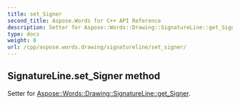 ```yaml
---
title: set_Signer
second_title: Aspose.Words for C++ API Reference
description: Setter for Aspose::Words::Drawing::SignatureLine::get_Signer. 
type: docs
weight: 0
url: /cpp/aspose.words.drawing/signatureline/set_signer/
---
```

## SignatureLine.set_Signer method


Setter for [Aspose::Words::Drawing::SignatureLine::get_Signer](./get_signer/).

